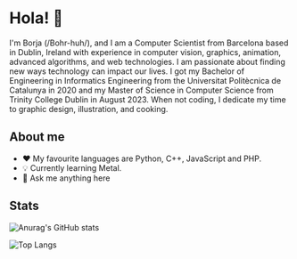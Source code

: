 # Hola! 👋

I'm Borja (/Bohr-huh/), and I am a Computer Scientist from Barcelona based in Dublin, Ireland with experience in computer vision, graphics, animation, advanced algorithms, and web technologies. I am passionate about finding new ways technology can impact our lives. I got my Bachelor of Engineering in Informatics Engineering from the Universitat Politècnica de Catalunya in 2020 and my Master of Science in Computer Science from Trinity College Dublin in August 2023. When not coding, I dedicate my time to graphic design, illustration, and cooking.

## About me

- ❤️ My favourite languages are Python, C++, JavaScript and PHP.
- 💡 Currently learning Metal. 
- 💬 Ask me anything here

## Stats

![Anurag's GitHub stats](https://github-readme-stats.vercel.app/api?username=borjagq&theme=dark&show_icons=true)

![Top Langs](https://github-readme-stats.vercel.app/api/top-langs/?username=borjagq&theme=dark)
